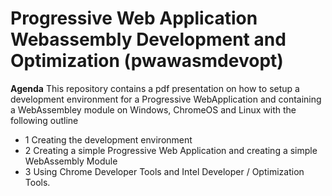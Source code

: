 # **Progressive Web Application Webassembly Development and Optimization (pwawasmdevopt)**
**Agenda**
This repository contains a pdf presentation on how to setup a development environment for a Progressive WebApplication and containing a WebAssembley module on Windows, ChromeOS and Linux with the following outline
- 1  Creating the development environment
- 2  Creating a simple Progressive Web Application and creating a simple WebAssembly Module
- 3  Using Chrome Developer Tools and Intel Developer / Optimization Tools.

